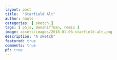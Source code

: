 ```yaml
---
layout: post
title:  "Starfield Alt"
author: naoto
categories: [ sketch ]
tags: [ p5js, danshiffman, remix ]
image: assets/images/2018-01-03-starfield-alt.png
description: "A sketch"
featured: true
comments: true
p5: true
---
```


<div id = "p5sketch">
  <!-- p5 instance will be created here -->
</div>

<script>
// Daniel Shiffman
// http://codingtra.in
// http://patreon.com/codingtrain
// Code for: https://youtu.be/17WoOqgXsRM

// instance mode by Naoto Hieda

function Star(sketch) {
  this.x = sketch.random(-sketch.width, sketch.width)/2;
  this.y = sketch.random(-sketch.height, sketch.height)/2;
  this.z = sketch.random(sketch.width);
  this.pz = this.z;
  if(sketch.random(1) > 0.) {
    this.tail = 10;
  }
  else {
    this.tail = 1;
  }

  this.update = function(speed) {
    this.z = this.z - speed;
    if (this.z < 1) {
      this.z = sketch.width;
      this.x = sketch.random(-sketch.width, sketch.width)/2;
      this.y = sketch.random(-sketch.height, sketch.height)/2;
      this.pz = this.z;
    }
  }

  this.show = function() {
    var sx = sketch.map(this.x / this.z, 0, 1, 0, sketch.width);
    var sy = sketch.map(this.y / this.z, 0, 1, 0, sketch.height);

    for(var i = 0; i < this.tail; i++) {
      var pz = this.pz + i * 20;
      var px = sketch.map(this.x / (this.pz+i*10), 0, 1, 0, sketch.width);
      var py = sketch.map(this.y / (this.pz+i*10), 0, 1, 0, sketch.height);

      sketch.fill(255, sketch.map(i, 0, 10, 255, 0));
      sketch.noStroke();
      var r = sketch.map(pz, 0, sketch.width, 16, 0);
      sketch.ellipse(px, py, r, r);
      }

    // sketch.fill(255, 128);
    // sketch.noStroke();

    // var r = sketch.map(this.z, 0, sketch.width, 16, 0);
    // sketch.ellipse(sx, sy, r, r);

    this.pz = this.z;
  }
}

var s = function( sketch ) {

  var stars = [];

  var speed = 0;

  sketch.setup = function () {
    sketch.createCanvas(400, 400);
    for (var i = 0; i < 100; i++) {
      stars[i] = new Star(sketch);
    }
  }

  sketch.draw = function () {
    if(sketch.frameCount % 60 == 0) {
      if(sketch.frameCount % 120 < 60) {
        speed = sketch.random(10, 20);
      }
      else {
        speed = sketch.random(50, 100);
      }
    }
    sketch.background(0);
    sketch.translate(sketch.width / 2, sketch.height / 2);
    for (var i = 0; i < stars.length; i++) {
      stars[i].update(speed);
      stars[i].show();
    }
  };
};

var p001 = new p5(s, document.getElementById('p5sketch'));
</script>